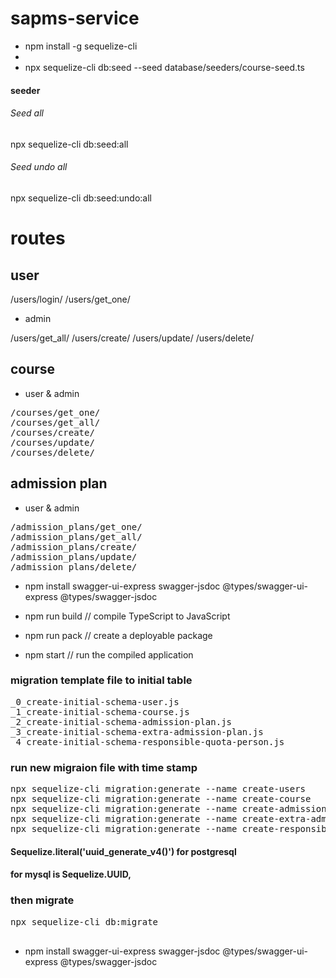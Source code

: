 # sapms-service
- npm install -g sequelize-cli
- 
- npx sequelize-cli db:seed --seed database/seeders/course-seed.ts





#### seeder
###### Seed all
npx sequelize-cli db:seed:all
###### Seed undo all
npx sequelize-cli db:seed:undo:all


# routes

## user
<!-- /users/register/ -->
/users/login/
/users/get_one/

-  admin
  
/users/get_all/
/users/create/
/users/update/
/users/delete/

## course
- user & admin
<pre>
/courses/get_one/
/courses/get_all/
/courses/create/
/courses/update/
/courses/delete/
</pre>

## admission plan

- user & admin


<pre>
/admission_plans/get_one/
/admission_plans/get_all/
/admission_plans/create/
/admission_plans/update/
/admission_plans/delete/
</pre>


- npm install swagger-ui-express swagger-jsdoc @types/swagger-ui-express @types/swagger-jsdoc


- npm run build   // compile TypeScript to JavaScript
- npm run pack    // create a deployable package
- npm start       // run the compiled application

### migration template file to initial table
<pre>
_0_create-initial-schema-user.js
_1_create-initial-schema-course.js
_2_create-initial-schema-admission-plan.js
_3_create-initial-schema-extra-admission-plan.js
_4_create-initial-schema-responsible-quota-person.js
</pre>

### run new migraion file with time stamp
<pre>
npx sequelize-cli migration:generate --name create-users
npx sequelize-cli migration:generate --name create-course
npx sequelize-cli migration:generate --name create-admission-plan
npx sequelize-cli migration:generate --name create-extra-admission-plan
npx sequelize-cli migration:generate --name create-responsible-quota-person
</pre>


#### Sequelize.literal('uuid_generate_v4()') for postgresql
####  for mysql is Sequelize.UUID,

### then migrate 

<pre>
npx sequelize-cli db:migrate

</pre>


- npm install swagger-ui-express swagger-jsdoc @types/swagger-ui-express @types/swagger-jsdoc
